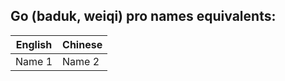 ## Go (baduk, weiqi) pro names equivalents:

English | Chinese
------------ | -------------
Name 1 | Name 2